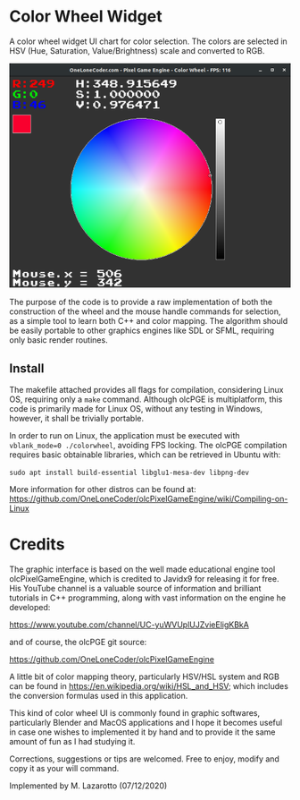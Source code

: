 # Color Wheel Widget

A color wheel widget UI chart for color selection. The colors are selected in HSV 
(Hue, Saturation, Value/Brightness) scale and converted to RGB.

<img src="img/demo-01.png" width=700>

The purpose of the code is to provide a raw implementation of both the 
construction of the wheel and the mouse handle commands for selection, 
as a simple tool to learn both C++ and color mapping. The algorithm should 
be easily portable to other graphics engines like SDL or SFML, requiring 
only basic render routines.

## Install
The makefile attached provides all flags for compilation, considering Linux OS, 
requiring only a `make` command. Although olcPGE is multiplatform, this code is 
primarily made for Linux OS, without any testing in Windows, however, it shall be 
trivially portable. 

In order to run on Linux, the application must be executed with `vblank_mode=0 ./colorwheel`, 
avoiding FPS locking. The olcPGE compilation requires basic obtainable libraries, which 
can be retrieved in Ubuntu with:

`sudo apt install build-essential libglu1-mesa-dev libpng-dev`

More information for other distros can be found at:
https://github.com/OneLoneCoder/olcPixelGameEngine/wiki/Compiling-on-Linux

# Credits
The graphic interface is based on the well made educational engine 
tool olcPixelGameEngine, which is credited to Javidx9 for releasing 
it for free. His YouTube channel is a valuable source of information and 
brilliant tutorials in C++ programming, along with vast information on the 
engine he developed:

https://www.youtube.com/channel/UC-yuWVUplUJZvieEligKBkA

and of course, the olcPGE git source:

https://github.com/OneLoneCoder/olcPixelGameEngine

A little bit of color mapping theory, particularly HSV/HSL system and RGB 
can be found in https://en.wikipedia.org/wiki/HSL_and_HSV; which includes 
the conversion formulas used in this application.

This kind of color wheel UI is commonly found in graphic softwares, particularly 
Blender and MacOS applications and I hope it becomes useful in case one 
wishes to implemented it by hand and to provide it the same amount of 
fun as I had studying it.

Corrections, suggestions or tips are welcomed.
Free to enjoy, modify and copy it as your will command.

Implemented by M. Lazarotto (07/12/2020)
